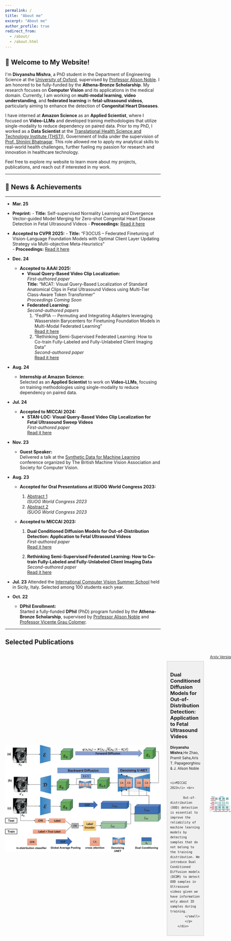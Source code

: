 ```yaml
---
permalink: /
title: "About me"
excerpt: "About me"
author_profile: true
redirect_from: 
  - /about/
  - /about.html
---
```


## 📰 Welcome to My Website!

I'm **Divyanshu Mishra**, a PhD student in the Department of Engineering Science at the [University of Oxford](https://www.ox.ac.uk/), supervised by [Professor Alison Noble](https://ibme.ox.ac.uk/person/alison-noble/). I am honored to be fully-funded by the **Athena-Bronze Scholarship**. My research focuses on **Computer Vision** and its applications in the medical domain. Currently, I am working on **multi-modal learning**, **video understanding**, and **federated learning** in **fetal-ultrasound videos**, particularly aiming to enhance the detection of **Congenital Heart Diseases**.

I have interned at **Amazon Science** as an **Applied Scientist**, where I focused on **Video-LLMs** and developed training methodologies that utilize single-modality to reduce dependency on paired data. Prior to my PhD, I worked as a **Data Scientist** at the [Translational Health Science and Technology Institute (THSTI)](https://thsti.res.in/), Government of India under the supervision of [Prof. Shinjini Bhatnagar](https://thsti.res.in/en/faculty-profile/Shinjini-Bhatanagar). This role allowed me to apply my analytical skills to real-world health challenges, further fueling my passion for research and innovation in healthcare technology.

Feel free to explore my website to learn more about my projects, publications, and reach out if interested in my work.

---
## 📰 News & Achievements

---
- **Mar. 25**
 - **Preprint:** 
        - **Title:** Self-supervised Normality Learning and Divergence Vector-guided Model Merging for Zero-shot Congenital Heart Disease Detection in Fetal Ultrasound Videos
        - **Proceedings:** [Read it here](https://arxiv.org/pdf/2503.07799)
- **Accepted to CVPR 2025:**
        - **Title:** “F3OCUS – Federated Finetuning of Vision-Language Foundation Models with Optimal Client Layer Updating Strategy via Multi-objective Meta-Heuristics”  
        - **Proceedings:** [Read it here](https://arxiv.org/abs/2411.11912)
   

- **Dec. 24**
    - **Accepted to AAAI 2025:**
        - **Visual Query-Based Video Clip Localization:**  
          *First-authored paper*  
          **Title:** “MCAT: Visual Query-Based Localization of Standard Anatomical Clips in Fetal Ultrasound Videos using Multi-Tier Class-Aware Token Transformer”  
          *Proceedings Coming Soon*
        - **Federated Learning:**  
          *Second-authored papers*  
          1. “FedPIA -- Permuting and Integrating Adapters leveraging Wasserstein Barycenters for Finetuning Foundation Models in Multi-Modal Federated Learning”  
             [Read it here](https://arxiv.org/abs/2412.14424)
          2. “Rethinking Semi-Supervised Federated Learning: How to Co-train Fully-Labeled and Fully-Unlabeled Client Imaging Data”  
             *Second-authored paper*  
             [Read it here](https://link.springer.com/chapter/10.1007/978-3-031-43895-0_39)
    
- **Aug. 24**
    - **Internship at Amazon Science:**  
      Selected as an **Applied Scientist** to work on **Video-LLMs**, focusing on training methodologies using single-modality to reduce dependency on paired data.
    
- **Jul. 24**
    - **Accepted to MICCAI 2024:**
        - **STAN-LOC: Visual Query-Based Video Clip Localization for Fetal Ultrasound Sweep Videos**  
          *First-authored paper*  
          [Read it here](https://link.springer.com/chapter/10.1007/978-3-031-72083-3_69)
    
- **Nov. 23**
    - **Guest Speaker:**  
      Delivered a talk at the [Synthetic Data for Machine Learning](https://www.bmva.org/meetings/23-11-08-Synthetic%20Data%20for%20Machine%20Learning.html) conference organized by The British Machine Vision Association and Society for Computer Vision.
    
- **Aug. 23**
    - **Accepted for Oral Presentations at ISUOG World Congress 2023:**
        1. [Abstract 1](https://obgyn.onlinelibrary.wiley.com/doi/full/10.1002/uog.26323)  
           *ISUOG World Congress 2023*
        2. [Abstract 2](https://obgyn.onlinelibrary.wiley.com/doi/abs/10.1002/uog.26499)  
           *ISUOG World Congress 2023*
        
    - **Accepted to MICCAI 2023:**
        1. **Dual Conditioned Diffusion Models for Out-of-Distribution Detection: Application to Fetal Ultrasound Videos**  
           *First-authored paper*  
           [Read it here](https://link.springer.com/chapter/10.1007/978-3-031-43907-0_21)
        
        2. **Rethinking Semi-Supervised Federated Learning: How to Co-train Fully-Labeled and Fully-Unlabeled Client Imaging Data**  
           *Second-authored paper*  
           [Read it here](https://link.springer.com/chapter/10.1007/978-3-031-43895-0_39)
    
- **Jul. 23**
      Attended the [International Computer Vision Summer School](https://iplab.dmi.unict.it/icvss2023/Home) held in Sicily, Italy. Selected among 100 students each year.
    
- **Oct. 22**
    - **DPhil Enrollment:**  
      Started a fully-funded **DPhil** (PhD) program funded by the **Athena-Bronze Scholarship**, supervised by [Professor Alison Noble](https://ibme.ox.ac.uk/person/alison-noble/) and [Professor Vicente Grau Colomer](https://ibme.ox.ac.uk/person/vicente-grau-colomer/).



---
## Selected Publications
<section id="publications"> 
<style>
        /* Add some basic styling to arrange elements */
        .container {
            display: flex;
            align-items: center;
            justify-content: flex-start;
            gap: 20px;
        }

        .image {
            max-width: 300px; /* Adjust the width as needed */
        }

        .description-box {
            flex: 1; /* Allow the description box to grow to fill available space */
            background-color: #f0f0f0; /* Background color for the description box */
            padding: 10px;
            border: 1px solid #ccc;
        }
</style>
<div class="container">
        <img src="images/dcdm_figure.webp" alt="paper_figure" class="image">
        <div class="description-box">
            <h3>Dual Conditioned Diffusion Models for Out-of-Distribution Detection: Application to Fetal Ultrasound Videos</h3>
            <p><small><b>Divyanshu Mishra</b>,He Zhao, Pramit Saha,Aris T. Papageorghiou & J. Alison Noble <br>

            <i>MICCAI 2023</i> <br>

           Out-of-distribution (OOD) detection is essential to improve the reliability of machine learning models by detecting samples that do not belong to the training distribution. We introduce Dual Conditioned Diffusion models (DCDM) to detect OOD samples in Ultrasound videos given we have information only about ID samples during training.
            </small>
            </p>
        </div>
</div>

<a role="button" href="https://arxiv.org/pdf/2311.00469.pdf" class="btn btn-dark">Arxiv Version</a>     <a role="button" href="https://link.springer.com/chapter/10.1007/978-3-031-43907-0_21" class="btn btn-warning">Conference Version</a>


<div class="container">
        <img src="images/isofed.webp" alt="paper_figure" class="image">
        <div class="description-box">
            <h3>Rethinking Semi-Supervised Federated Learning: How to Co-train Fully-Labeled and Fully-Unlabeled Client Imaging Data</h3>
            <p><small>Pramit Saha,<b>Divyanshu Mishra</b>, J. Alison Noble <br>
            <i>MICCAI 2023</i> <br>

           The most challenging, yet practical, setting of semi-supervised federated learning (SSFL) is where a few clients have fully labeled data whereas the other clients have fully unlabeled data. This is particularly common in healthcare settings where collaborating partners (typically hospitals) may have images but not annotations. We propose IsoFed that circumvents the problem by avoiding simple averaging of supervised and semi-supervised models together. 
            </small>
            </p>
        </div>
</div>

<a role="button" href="https://arxiv.org/pdf/2310.18815v1.pdf" class="btn btn-dark">Arxiv Version</a>     <a role="button" href="https://link.springer.com/chapter/10.1007/978-3-031-43895-0_39" class="btn btn-warning">Conference Version</a>
</section>